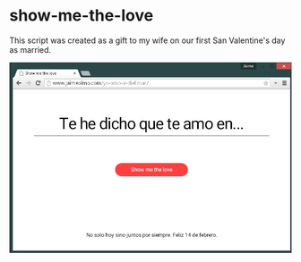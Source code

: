 # show-me-the-love
This script was created as a gift to my wife  on our first San Valentine's day as married.

![Page preview](/img/screenshot-website-example.png?raw=true "Page preview")
